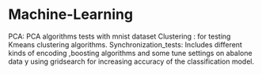 # Machine-Learning
PCA: PCA algorithms tests with mnist dataset
Clustering : for testing Kmeans clustering algorithms.
Synchronization_tests: Includes different kinds of encoding  ,boosting algorithms and some tune settings on abalone data y using gridsearch for increasing accuracy of the classification model.


